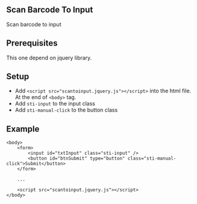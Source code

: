 ## Scan Barcode To Input
Scan barcode to input


## Prerequisites
This one depend on jquery library.

## Setup
- Add  `<script src="scantoinput.jquery.js"></script>` into the html file. At the end of `<body>` tag.
- Add `sti-input` to the input class
- Add `sti-manual-click` to the button class

## Example
```
<body>
    <form>
        <input id="txtInput" class="sti-input" />
        <button id="btnSubmit" type="button" class="sti-manual-click">Submit</button>
    </form>

    ...
    
    <script src="scantoinput.jquery.js"></script>
</body>
```